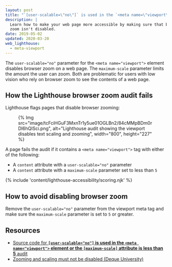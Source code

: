 ```yaml
---
layout: post
title: "`[user-scalable=\"no\"]` is used in the `<meta name=\"viewport\">` element or the `[maximum-scale]` attribute is less than `5`"
description: |
  Learn how to make your web page more accessible by making sure that browser
  zoom isn't disabled.
date: 2019-05-02
updated: 2020-03-20
web_lighthouse:
  - meta-viewport
---
```


The `user-scalable="no"` parameter for the `<meta name="viewport">` element
disables browser zoom on a web page.
The `maximum-scale` parameter limits the amount the user can zoom.
Both are problematic for users with low vision who rely on browser zoom
to see the contents of a web page.

## How the Lighthouse browser zoom audit fails

Lighthouse flags pages that disable browser zooming:

<figure>
  {% Img src="image/tcFciHGuF3MxnTr1y5ue01OGLBn2/84cMMpBDm0rDl6hQISci.png", alt="Lighthouse audit showing the viewport disables text scaling and zooming", width="800", height="227" %}
</figure>

A page fails the audit if it contains a `<meta name="viewport">` tag with either of the following:
- A `content` attribute with a `user-scalable="no"` parameter
- A `content` attribute with a `maximum-scale` parameter set to less than `5`

{% include 'content/lighthouse-accessibility/scoring.njk' %}

## How to avoid disabling browser zoom

Remove the `user-scalable="no"` parameter from the viewport meta tag and
make sure the `maximum-scale` parameter is set to `5` or greater.

## Resources

- [Source code for **`[user-scalable="no"]` is used in the `<meta name="viewport">` element or the `[maximum-scale]` attribute is less than 5** audit](https://github.com/GoogleChrome/lighthouse/blob/master/core/audits/accessibility/meta-viewport.js)
- [Zooming and scaling must not be disabled (Deque University)](https://dequeuniversity.com/rules/axe/3.3/meta-viewport)
